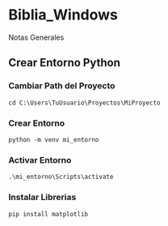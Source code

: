 # Biblia_Windows
Notas Generales


## Crear Entorno Python

### Cambiar Path del Proyecto
```
cd C:\Users\TuUsuario\Proyectos\MiProyecto

```
### Crear Entorno
```
python -m venv mi_entorno
```
### Activar Entorno
```
.\mi_entorno\Scripts\activate
```
### Instalar Librerias
```
pip install matplotlib
```


